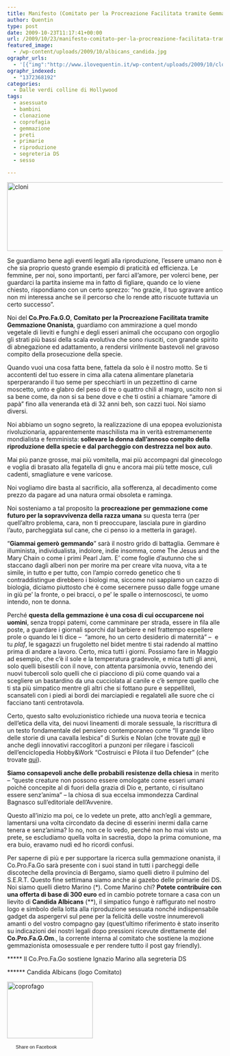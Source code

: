 ```yaml
---
title: Manifesto (Comitato per la Procreazione Facilitata tramite Gemmazione Onanista)
author: Quentin
type: post
date: 2009-10-23T11:17:41+00:00
url: /2009/10/23/manifesto-comitato-per-la-procreazione-facilitata-tramite-gemmazione-onanista
featured_image:
  - /wp-content/uploads/2009/10/albicans_candida.jpg
ographr_urls:
  - '[{"img":"http://www.ilovequentin.it/wp-content/uploads/2009/10/cloni.jpg"},{"img":"http://www.ilovequentin.it/wp-content/uploads/2009/10/coprofago.jpg"},{"img":"http://www.ilovequentin.it/wp-content/uploads/2009/10/albicans_candida.jpg"},{"img":"http://www.ilovequentin.it/wp-content/uploads/2009/10/coprofago.jpg"},{"img":"http://www.ilovequentin.it/wp-content/uploads/2009/10/cloni-300x92.jpg"}]'
ographr_indexed:
  - "1372368192"
categories:
  - Dalle verdi colline di Hollywood
tags:
  - asessuato
  - bambini
  - clonazione
  - coprofagia
  - gemmazione
  - preti
  - primarie
  - riproduzione
  - segreteria DS
  - sesso

---
```

<img class="alignnone size-full wp-image-573" title="cloni" src="http://www.ilovequentin.it/wp-content/uploads/2009/10/cloni.jpg" alt="cloni" width="520" height="160" />

Se guardiamo bene agli eventi legati alla riproduzione, l&#8217;essere umano non è che sia proprio questo grande esempio di praticità ed efficienza. Le femmine, per noi, sono importanti, per farci all&#8217;amore, per volerci bene, per guardarci la partita insieme ma in fatto di figliare, quando ce lo viene chiesto, rispondiamo con un certo sprezzo: &#8220;no grazie, il tuo sgravare antico non mi interessa anche se il percorso che lo rende atto riscuote tuttavia un certo successo&#8221;.
  
Noi del **Co.Pro.Fa.G.O**, **Comitato per la Procreazione Facilitata tramite Gemmazione Onanista**, guardiamo con ammirazione a quel mondo vegetale di lieviti e funghi e degli esseri animali che occupano con orgoglio gli strati più bassi della scala evolutiva che sono riusciti, con grande spirito di abnegazione ed adattamento, a rendersi virilmente bastevoli nel gravoso compito della prosecuzione della specie.

Quando vuoi una cosa fatta bene, fattela da solo è il nostro motto. Se ti accontenti del tuo essere in cima alla catena alimentare planetaria sperperarando il tuo seme per specchiarti in un pezzettino di carne moscetto, unto e glabro del peso di tre o quattro chili al magro, uscito non si sa bene come, da non si sa bene dove e che ti ostini a chiamare &#8220;amore di papà&#8221; fino alla veneranda età di 32 anni beh, son cazzi tuoi. Noi siamo diversi.

Noi abbiamo un sogno segreto, la realizzazione di una epopea evoluzionista rivoluzionaria, apparentemente maschilista ma in verità estremamenente mondialista e femminista: **sollevare la donna dall&#8217;annoso compito della riproduzione della specie e dal parcheggio con destrezza nel box auto**.
  
Mai più panze grosse, mai più vomitella, mai più accompagni dal ginecologo e voglia di brasato alla fegatella di gnu e ancora mai più tette mosce, culi cadenti, smagliature e vene varicose.
  
Noi vogliamo dire basta al sacrificio, alla sofferenza, al decadimento come prezzo da pagare ad una natura ormai obsoleta e raminga.
  
Noi sosteniamo a tal proposito la **procreazione per gemmazione come futuro per la sopravvivenza della razza umana** su questa terra (per quell&#8217;altro problema, cara, non ti preoccupare, lasciala pure in giardino l&#8217;auto, parcheggiata sul cane, che ci penso io a metterla in garage).<!--more-->

&#8220;**Giammai gemerò gemmando**&#8221; sarà il nostro grido di battaglia. Gemmare è illuminista, individualista, indolore, indie insomma, come The Jesus and the Mary Chain o come i primi Pearl Jam. E&#8217; come foglie d&#8217;autunno che si staccano dagli alberi non per morire ma per creare vita nuova, vita a te simile, in tutto e per tutto, con l&#8217;ampio corredo genetico che ti contraddistingue direbbero i biologi ma, siccome noi sappiamo un cazzo di biologia, diciamo piuttosto che è come secernere pusso dalle fogge umane in giù pe&#8217; la fronte, o pei bracci, o pe&#8217; le spalle o internoscosci, te uomo intendo, non te donna.

Perché **questa della gemmazione è una cosa di cui occuparcene noi uomini**, senza troppi patemi, come camminare per strada, essere in fila alle poste, a guardare i giornali sporchi dal barbiere e nel frattempo espellere prole o quando lei ti dice &#8211;  &#8220;amore, ho un certo desiderio di maternità&#8221; &#8211;  e tu _plaf_, le sgagazzi un frugoletto nel bidet mentre ti stai radendo al mattino prima di andare a lavoro. Certo, mica tutti i giorni. Possiamo fare in Maggio ad esempio, che c&#8217;è il sole e la temperatura gradevole, e mica tutti gli anni, solo quelli bisestili con il nove, con attenta parsimonia ovvio, tenendo dei nuovi tubercoli solo quelli che ci piacciono di più come quando vai a scegliere un bastardino da una cucciolata al canile e c&#8217;è sempre quello che ti sta più simpatico mentre gli altri che si fottano pure e seppelliteli, scansateli con i piedi ai bordi dei marciapiedi e regalateli alle suore che ci facciano tanti centrotavola.

Certo, questo salto evoluzionistico richiede una nuova teoria e tecnica dell&#8217;etica della vita, dei nuovi lineamenti di morale sessuale, la riscrittura di un testo fondamentale del pensiero contemporaneo come &#8220;Il grande libro delle storie di una cavalla lesbica&#8221; di Surkis e Nolan (che trovate <a href="http://books.boomerangbooks.com/featuredbook1.asp?StoreURL=boomerang&bookid=9780758202543" target="_blank">qui</a>) e anche degli innovativi raccoglitori a punzoni per rilegare i fascicoli dell&#8217;enciclopedia Hobby&Work &#8220;Costruisci e Pilota il tuo Defender&#8221; (che trovate <a href="http://www.hobbyeworkpublishing.it/index.cfm?fuseaction=opera&id=406" target="_blank">qui</a>).

**Siamo consapevoli anche delle probabili resistenze della chiesa** in merito &#8211; &#8220;queste creature non possono essere omologate come esseri umani poiché concepite al di fuori della grazia di Dio e, pertanto, ci risultano essere senz&#8217;anima&#8221; &#8211; la chiosa di sua eccelsa immondezza Cardinal Bagnasco sull&#8217;editoriale dell&#8217;Avvenire.
  
Questo all&#8217;inizio ma poi, ce lo vedete un prete, atto anch&#8217;egli a gemmare, lamentarsi una volta circondato da decine di esserini inermi dalla carne tenera e senz&#8217;anima? Io no, non ce lo vedo, perché non ho mai visto un prete, se escludiamo quella volta in sacrestia, dopo la prima comunione, ma era buio, eravamo nudi ed ho ricordi confusi.

Per saperne di più e per supportare la ricerca sulla gemmazione onanista, il Co.Pro.Fa.Go sarà presente con i suoi stand in tutti i parcheggi delle discoteche della provincia di Bergamo, siamo quelli dietro il pulmino del S.E.R.T. Questo fine settimana siamo anche ai gazebo delle primarie dei DS. Noi siamo quelli dietro Marino (*). Come Marino chi? **Potete contribuire con una offerta di base di 300 euro** ed in cambio potrete tornare a casa con un lievito di **Candida Albicans** (**), il simpatico fungo è raffigurato nel nostro logo e simbolo della lotta alla riproduzione sessuata nonché indispensabile gadget da aspergervi sul pene per la felicità delle vostre innumerevoli amanti o del vostro compagno gay (quest&#8217;ultimo riferimento è stato inserito su indicazioni dei nostri legali dopo pressioni ricevute direttamente del **Co.Pro.Fa.G.Om**., la corrente interna al comitato che sostiene la mozione gemmazionista omosessuale e per rendere tutto il post gay friendly).

***** Il Co.Pro.Fa.Go sostiene Ignazio Marino alla segreteria DS

****** Candida Albicans (logo Comitato)

<img class="alignnone size-full wp-image-584" title="coprofago" src="http://www.ilovequentin.it/wp-content/uploads/2009/10/coprofago.jpg" alt="coprofago" width="200" height="132" />

<a href="http://www.facebook.com/share.php?u=http%3A%2F%2Fwww.ilovequentin.it%2F2009%2F10%2F23%2Fmanifesto-comitato-per-la-procreazione-facilitata-tramite-gemmazione-onanista&t=Manifesto%20%28Comitato%20per%20la%20Procreazione%20Facilitata%20tramite%20Gemmazione%20Onanista%29" id="facebook_share_both_571" style="font-size:11px; line-height:13px; font-family:'lucida grande',tahoma,verdana,arial,sans-serif; text-decoration:none; padding:2px 0 0 20px; height:16px; background:url(http://b.static.ak.fbcdn.net/images/share/facebook_share_icon.gif) no-repeat top left;">Share on Facebook</a>